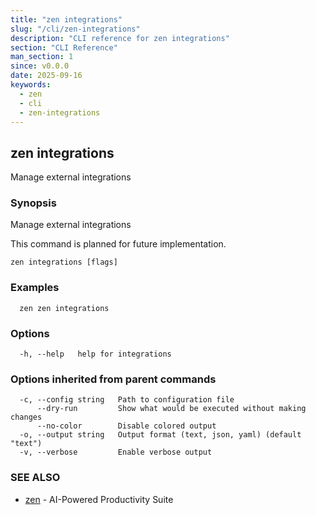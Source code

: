 ```yaml
---
title: "zen integrations"
slug: "/cli/zen-integrations"
description: "CLI reference for zen integrations"
section: "CLI Reference"
man_section: 1
since: v0.0.0
date: 2025-09-16
keywords:
  - zen
  - cli
  - zen-integrations
---
```


## zen integrations

Manage external integrations

### Synopsis

Manage external integrations

This command is planned for future implementation.

```
zen integrations [flags]
```

### Examples

```
  zen zen integrations
```

### Options

```
  -h, --help   help for integrations
```

### Options inherited from parent commands

```
  -c, --config string   Path to configuration file
      --dry-run         Show what would be executed without making changes
      --no-color        Disable colored output
  -o, --output string   Output format (text, json, yaml) (default "text")
  -v, --verbose         Enable verbose output
```

### SEE ALSO

* [zen](zen.md.md)	 - AI-Powered Productivity Suite

